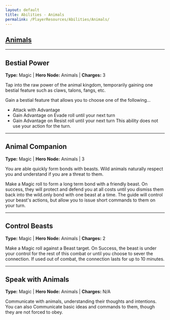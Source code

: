 ```yaml
---
layout: default
title: Abilities - Animals
permalink: /PlayerResources/Abilities/Animals/
---
```

## [Animals](#Animals)

------------------------------------------------
## Bestial Power
**Type:** Magic
 | **Hero Node:** Animals
 | **Charges:** 3

Tap into the raw power of the animal kingdom, temporarily gaining one bestial feature such as claws, talons, fangs, etc.

 Gain a bestial feature that allows you to choose one of the following...
- Attack with Advantage
- Gain Advantage on Evade roll until your next turn
- Gain Advantage on Resist roll until your next turn
This ability does not use your action for the turn.

------------------------------------------------
## Animal Companion
**Type:** Magic
 | **Hero Node:** Animals
 | 3

You are able quickly form bonds with beasts. Wild animals naturally respect you and understand if you are a threat to them.

Make a Magic roll to form a long term bond with a friendly beast. On success, they will protect and defend you at all costs until you dismiss them back into the wild.only bond with one beast at a time. The guide will control your beast's actions, but allow you to issue short commands to them on your turn. 

------------------------------------------------
## Control Beasts
**Type:** Magic
 | **Hero Node:** Animals
 | **Charges:** 2

Make a Magic roll against a Beast target. On Success, the beast is under your control for the rest of this combat or until you choose to sever the connection. If used out of combat, the connection lasts for up to 10 minutes.

------------------------------------------------
## Speak with Animals
**Type:** Magic
 | **Hero Node:** Animals
 | **Charges:** N/A

Communicate with animals, understanding their thoughts and intentions. You can also Communicate basic ideas and commands to them, though they are not forced to obey.